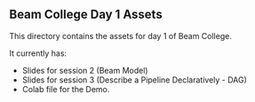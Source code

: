 ## Beam College Day 1 Assets

This directory contains the assets for day 1 of Beam College.

It currently has:
 * Slides for session 2 (Beam Model)
 * Slides for session 3 (Describe a Pipeline Declaratively - DAG) 
 * Colab file for the Demo.


